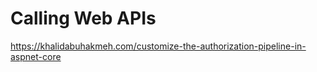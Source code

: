 # Calling Web APIs

https://khalidabuhakmeh.com/customize-the-authorization-pipeline-in-aspnet-core
